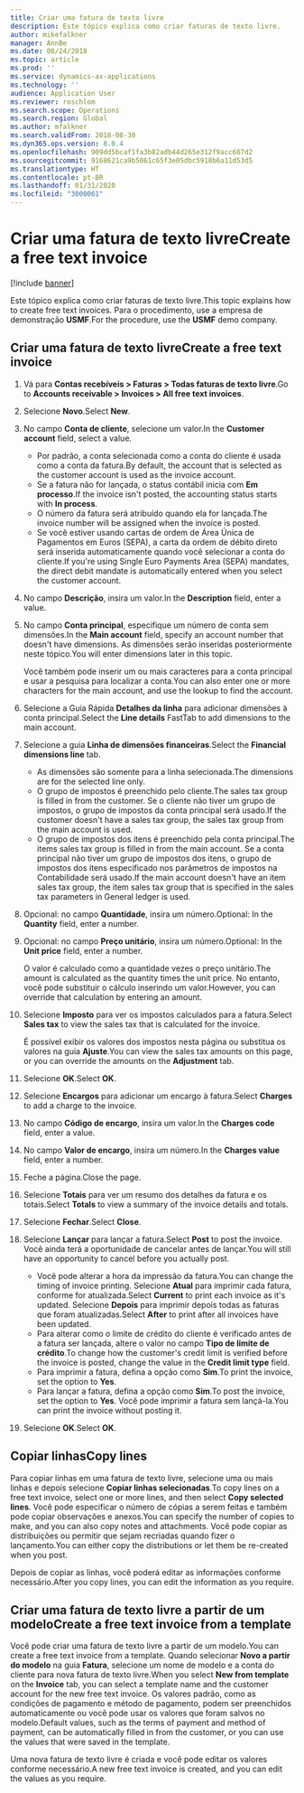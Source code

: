 ```yaml
---
title: Criar uma fatura de texto livre
description: Este tópico explica como criar faturas de texto livre.
author: mikefalkner
manager: AnnBe
ms.date: 08/24/2018
ms.topic: article
ms.prod: ''
ms.service: dynamics-ax-applications
ms.technology: ''
audience: Application User
ms.reviewer: roschlom
ms.search.scope: Operations
ms.search.region: Global
ms.author: mfalkner
ms.search.validFrom: 2018-08-30
ms.dyn365.ops.version: 8.0.4
ms.openlocfilehash: 909dd5bcaf1fa3b82adb44d265e312f9acc607d2
ms.sourcegitcommit: 9168621ca9b5061c65f3e05dbc5918b6a11d53d5
ms.translationtype: HT
ms.contentlocale: pt-BR
ms.lasthandoff: 01/31/2020
ms.locfileid: "3000061"
---
```

# <a name="create-a-free-text-invoice"></a><span data-ttu-id="a18d0-103">Criar uma fatura de texto livre</span><span class="sxs-lookup"><span data-stu-id="a18d0-103">Create a free text invoice</span></span>

[!include [banner](../includes/banner.md)]

<span data-ttu-id="a18d0-104">Este tópico explica como criar faturas de texto livre.</span><span class="sxs-lookup"><span data-stu-id="a18d0-104">This topic explains how to create free text invoices.</span></span> <span data-ttu-id="a18d0-105">Para o procedimento, use a empresa de demonstração **USMF**.</span><span class="sxs-lookup"><span data-stu-id="a18d0-105">For the procedure, use the **USMF** demo company.</span></span>

## <a name="create-a-free-text-invoice"></a><span data-ttu-id="a18d0-106">Criar uma fatura de texto livre</span><span class="sxs-lookup"><span data-stu-id="a18d0-106">Create a free text invoice</span></span>

1. <span data-ttu-id="a18d0-107">Vá para **Contas recebíveis \> Faturas \> Todas faturas de texto livre**.</span><span class="sxs-lookup"><span data-stu-id="a18d0-107">Go to **Accounts receivable \> Invoices \> All free text invoices**.</span></span>
2. <span data-ttu-id="a18d0-108">Selecione **Novo**.</span><span class="sxs-lookup"><span data-stu-id="a18d0-108">Select **New**.</span></span>
3. <span data-ttu-id="a18d0-109">No campo **Conta de cliente**, selecione um valor.</span><span class="sxs-lookup"><span data-stu-id="a18d0-109">In the **Customer account** field, select a value.</span></span>

    * <span data-ttu-id="a18d0-110">Por padrão, a conta selecionada como a conta do cliente é usada como a conta da fatura.</span><span class="sxs-lookup"><span data-stu-id="a18d0-110">By default, the account that is selected as the customer account is used as the invoice account.</span></span>
    * <span data-ttu-id="a18d0-111">Se a fatura não for lançada, o status contábil inicia com **Em processo**.</span><span class="sxs-lookup"><span data-stu-id="a18d0-111">If the invoice isn't posted, the accounting status starts with **In process**.</span></span>
    * <span data-ttu-id="a18d0-112">O número da fatura será atribuído quando ela for lançada.</span><span class="sxs-lookup"><span data-stu-id="a18d0-112">The invoice number will be assigned when the invoice is posted.</span></span>
    * <span data-ttu-id="a18d0-113">Se você estiver usando cartas de ordem de Área Única de Pagamentos em Euros (SEPA), a carta da ordem de débito direto será inserida automaticamente quando você selecionar a conta do cliente.</span><span class="sxs-lookup"><span data-stu-id="a18d0-113">If you're using Single Euro Payments Area (SEPA) mandates, the direct debit mandate is automatically entered when you select the customer account.</span></span>

4. <span data-ttu-id="a18d0-114">No campo **Descrição**, insira um valor.</span><span class="sxs-lookup"><span data-stu-id="a18d0-114">In the **Description** field, enter a value.</span></span>
5. <span data-ttu-id="a18d0-115">No campo **Conta principal**, especifique um número de conta sem dimensões.</span><span class="sxs-lookup"><span data-stu-id="a18d0-115">In the **Main account** field, specify an account number that doesn't have dimensions.</span></span> <span data-ttu-id="a18d0-116">As dimensões serão inseridas posteriormente neste tópico.</span><span class="sxs-lookup"><span data-stu-id="a18d0-116">You will enter dimensions later in this topic.</span></span>

    <span data-ttu-id="a18d0-117">Você também pode inserir um ou mais caracteres para a conta principal e usar a pesquisa para localizar a conta.</span><span class="sxs-lookup"><span data-stu-id="a18d0-117">You can also enter one or more characters for the main account, and use the lookup to find the account.</span></span>

6. <span data-ttu-id="a18d0-118">Selecione a Guia Rápida **Detalhes da linha** para adicionar dimensões à conta principal.</span><span class="sxs-lookup"><span data-stu-id="a18d0-118">Select the **Line details** FastTab to add dimensions to the main account.</span></span>
7. <span data-ttu-id="a18d0-119">Selecione a guia **Linha de dimensões financeiras**.</span><span class="sxs-lookup"><span data-stu-id="a18d0-119">Select the **Financial dimensions line** tab.</span></span>

    * <span data-ttu-id="a18d0-120">As dimensões são somente para a linha selecionada.</span><span class="sxs-lookup"><span data-stu-id="a18d0-120">The dimensions are for the selected line only.</span></span>
    * <span data-ttu-id="a18d0-121">O grupo de impostos é preenchido pelo cliente.</span><span class="sxs-lookup"><span data-stu-id="a18d0-121">The sales tax group is filled in from the customer.</span></span> <span data-ttu-id="a18d0-122">Se o cliente não tiver um grupo de impostos, o grupo de impostos da conta principal será usado.</span><span class="sxs-lookup"><span data-stu-id="a18d0-122">If the customer doesn't have a sales tax group, the sales tax group from the main account is used.</span></span>
    * <span data-ttu-id="a18d0-123">O grupo de impostos dos itens é preenchido pela conta principal.</span><span class="sxs-lookup"><span data-stu-id="a18d0-123">The items sales tax group is filled in from the main account.</span></span> <span data-ttu-id="a18d0-124">Se a conta principal não tiver um grupo de impostos dos itens, o grupo de impostos dos itens especificado nos parâmetros de impostos na Contabilidade será usado.</span><span class="sxs-lookup"><span data-stu-id="a18d0-124">If the main account doesn't have an item sales tax group, the item sales tax group that is specified in the sales tax parameters in General ledger is used.</span></span>

8. <span data-ttu-id="a18d0-125">Opcional: no campo **Quantidade**, insira um número.</span><span class="sxs-lookup"><span data-stu-id="a18d0-125">Optional: In the **Quantity** field, enter a number.</span></span>
9. <span data-ttu-id="a18d0-126">Opcional: no campo **Preço unitário**, insira um número.</span><span class="sxs-lookup"><span data-stu-id="a18d0-126">Optional: In the **Unit price** field, enter a number.</span></span>

    <span data-ttu-id="a18d0-127">O valor é calculado como a quantidade vezes o preço unitário.</span><span class="sxs-lookup"><span data-stu-id="a18d0-127">The amount is calculated as the quantity times the unit price.</span></span> <span data-ttu-id="a18d0-128">No entanto, você pode substituir o cálculo inserindo um valor.</span><span class="sxs-lookup"><span data-stu-id="a18d0-128">However, you can override that calculation by entering an amount.</span></span>

10. <span data-ttu-id="a18d0-129">Selecione **Imposto** para ver os impostos calculados para a fatura.</span><span class="sxs-lookup"><span data-stu-id="a18d0-129">Select **Sales tax** to view the sales tax that is calculated for the invoice.</span></span>

    <span data-ttu-id="a18d0-130">É possível exibir os valores dos impostos nesta página ou substitua os valores na guia **Ajuste**.</span><span class="sxs-lookup"><span data-stu-id="a18d0-130">You can view the sales tax amounts on this page, or you can override the amounts on the **Adjustment** tab.</span></span>

11. <span data-ttu-id="a18d0-131">Selecione **OK**.</span><span class="sxs-lookup"><span data-stu-id="a18d0-131">Select **OK**.</span></span>
12. <span data-ttu-id="a18d0-132">Selecione **Encargos** para adicionar um encargo à fatura.</span><span class="sxs-lookup"><span data-stu-id="a18d0-132">Select **Charges** to add a charge to the invoice.</span></span>
13. <span data-ttu-id="a18d0-133">No campo **Código de encargo**, insira um valor.</span><span class="sxs-lookup"><span data-stu-id="a18d0-133">In the **Charges code** field, enter a value.</span></span>
14. <span data-ttu-id="a18d0-134">No campo **Valor de encargo**, insira um número.</span><span class="sxs-lookup"><span data-stu-id="a18d0-134">In the **Charges value** field, enter a number.</span></span>
15. <span data-ttu-id="a18d0-135">Feche a página.</span><span class="sxs-lookup"><span data-stu-id="a18d0-135">Close the page.</span></span>
16. <span data-ttu-id="a18d0-136">Selecione **Totais** para ver um resumo dos detalhes da fatura e os totais.</span><span class="sxs-lookup"><span data-stu-id="a18d0-136">Select **Totals** to view a summary of the invoice details and totals.</span></span>
17. <span data-ttu-id="a18d0-137">Selecione **Fechar**.</span><span class="sxs-lookup"><span data-stu-id="a18d0-137">Select **Close**.</span></span>
18. <span data-ttu-id="a18d0-138">Selecione **Lançar** para lançar a fatura.</span><span class="sxs-lookup"><span data-stu-id="a18d0-138">Select **Post** to post the invoice.</span></span> <span data-ttu-id="a18d0-139">Você ainda terá a oportunidade de cancelar antes de lançar.</span><span class="sxs-lookup"><span data-stu-id="a18d0-139">You will still have an opportunity to cancel before you actually post.</span></span>

    * <span data-ttu-id="a18d0-140">Você pode alterar a hora da impressão da fatura.</span><span class="sxs-lookup"><span data-stu-id="a18d0-140">You can change the timing of invoice printing.</span></span> <span data-ttu-id="a18d0-141">Selecione **Atual** para imprimir cada fatura, conforme for atualizada.</span><span class="sxs-lookup"><span data-stu-id="a18d0-141">Select **Current** to print each invoice as it's updated.</span></span> <span data-ttu-id="a18d0-142">Selecione **Depois** para imprimir depois todas as faturas que foram atualizadas.</span><span class="sxs-lookup"><span data-stu-id="a18d0-142">Select **After** to print after all invoices have been updated.</span></span>
    * <span data-ttu-id="a18d0-143">Para alterar como o limite de crédito do cliente é verificado antes de a fatura ser lançada, altere o valor no campo **Tipo de limite de crédito**.</span><span class="sxs-lookup"><span data-stu-id="a18d0-143">To change how the customer's credit limit is verified before the invoice is posted, change the value in the **Credit limit type** field.</span></span>
    * <span data-ttu-id="a18d0-144">Para imprimir a fatura, defina a opção como **Sim**.</span><span class="sxs-lookup"><span data-stu-id="a18d0-144">To print the invoice, set the option to **Yes**.</span></span>
    * <span data-ttu-id="a18d0-145">Para lançar a fatura, defina a opção como **Sim**.</span><span class="sxs-lookup"><span data-stu-id="a18d0-145">To post the invoice, set the option to **Yes**.</span></span> <span data-ttu-id="a18d0-146">Você pode imprimir a fatura sem lançá-la.</span><span class="sxs-lookup"><span data-stu-id="a18d0-146">You can print the invoice without posting it.</span></span>

19. <span data-ttu-id="a18d0-147">Selecione **OK**.</span><span class="sxs-lookup"><span data-stu-id="a18d0-147">Select **OK**.</span></span>

## <a name="copy-lines"></a><span data-ttu-id="a18d0-148">Copiar linhas</span><span class="sxs-lookup"><span data-stu-id="a18d0-148">Copy lines</span></span>
<span data-ttu-id="a18d0-149">Para copiar linhas em uma fatura de texto livre, selecione uma ou mais linhas e depois selecione **Copiar linhas selecionadas**.</span><span class="sxs-lookup"><span data-stu-id="a18d0-149">To copy lines on a free text invoice, select one or more lines, and then select **Copy selected lines**.</span></span> <span data-ttu-id="a18d0-150">Você pode especificar o número de cópias a serem feitas e também pode copiar observações e anexos.</span><span class="sxs-lookup"><span data-stu-id="a18d0-150">You can specify the number of copies to make, and you can also copy notes and attachments.</span></span> <span data-ttu-id="a18d0-151">Você pode copiar as distribuições ou permitir que sejam recriadas quando fizer o lançamento.</span><span class="sxs-lookup"><span data-stu-id="a18d0-151">You can either copy the distributions or let them be re-created when you post.</span></span>

<span data-ttu-id="a18d0-152">Depois de copiar as linhas, você poderá editar as informações conforme necessário.</span><span class="sxs-lookup"><span data-stu-id="a18d0-152">After you copy lines, you can edit the information as you require.</span></span>

## <a name="create-a-free-text-invoice-from-a-template"></a><span data-ttu-id="a18d0-153">Criar uma fatura de texto livre a partir de um modelo</span><span class="sxs-lookup"><span data-stu-id="a18d0-153">Create a free text invoice from a template</span></span>
<span data-ttu-id="a18d0-154">Você pode criar uma fatura de texto livre a partir de um modelo.</span><span class="sxs-lookup"><span data-stu-id="a18d0-154">You can create a free text invoice from a template.</span></span> <span data-ttu-id="a18d0-155">Quando selecionar **Novo a partir do modelo** na guia **Fatura**, selecione um nome de modelo e a conta do cliente para nova fatura de texto livre.</span><span class="sxs-lookup"><span data-stu-id="a18d0-155">When you select **New from template** on the **Invoice** tab, you can select a template name and the customer account for the new free text invoice.</span></span> <span data-ttu-id="a18d0-156">Os valores padrão, como as condições de pagamento e método de pagamento, podem ser preenchidos automaticamente ou você pode usar os valores que foram salvos no modelo.</span><span class="sxs-lookup"><span data-stu-id="a18d0-156">Default values, such as the terms of payment and method of payment, can be automatically filled in from the customer, or you can use the values that were saved in the template.</span></span>

<span data-ttu-id="a18d0-157">Uma nova fatura de texto livre é criada e você pode editar os valores conforme necessário.</span><span class="sxs-lookup"><span data-stu-id="a18d0-157">A new free text invoice is created, and you can edit the values as you require.</span></span>
